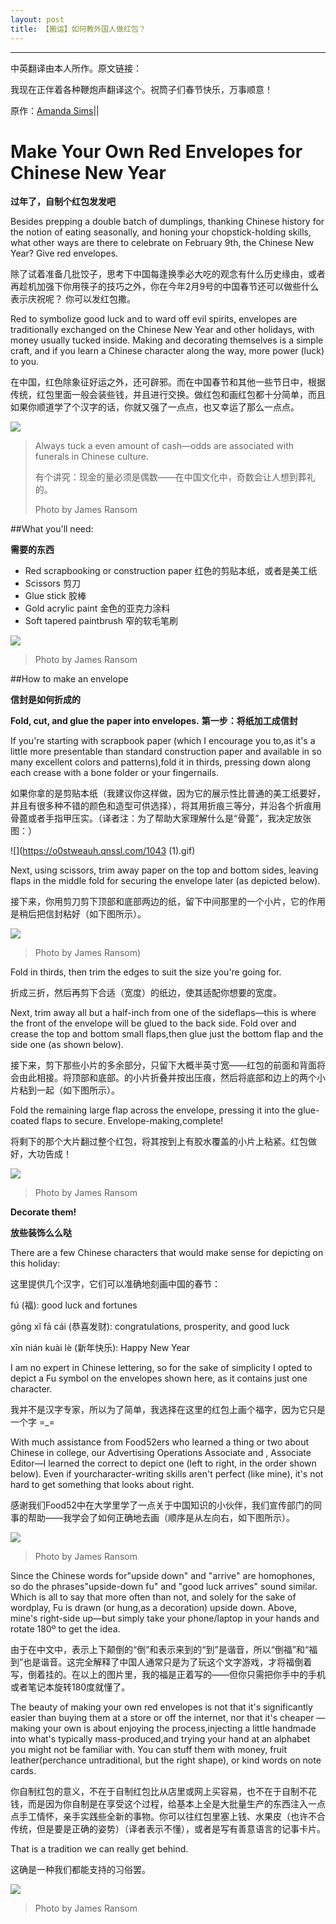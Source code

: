 ```yaml
---
layout: post
title: 【搬运】如何教外国人做红包？
---
```

<hr />
中英翻译由本人所作。原文链接：
<http://food52.com/blog/15769-make-your-own-red-envelopes-for-chinese-new-year>

<p>我现在正伴着各种鞭炮声翻译这个。祝筒子们春节快乐，万事顺意！</p>

原作：[Amanda Sims](http://food52.com/users/206106-amanda-sims)|<a href="https://twitter.com/mandasims"><i class="fa fa-twitter"></i></a>|<a href="http://instagram.com/mandasims"><i class="fa fa-instagram"></i></a>

# Make Your Own Red Envelopes for Chinese New Year

**过年了，自制个红包发发吧**

Besides prepping a double batch of dumplings, thanking Chinese history for the notion of eating seasonally, and honing your chopstick-holding skills, what other ways are there to celebrate on February 9th, the Chinese New Year? Give red envelopes.

除了试着准备几批饺子，思考下中国每逢换季必大吃的观念有什么历史缘由，或者再趁机加强下你用筷子的技巧之外，你在今年2月9号的中国春节还可以做些什么表示庆祝呢？ 你可以发红包撒。

Red to symbolize good luck and to ward off evil spirits, envelopes are traditionally exchanged on the Chinese New Year and other holidays, with money usually tucked inside. Making and decorating themselves is a simple craft, and if you learn a Chinese character along the way, more power (luck) to you.

在中国，红色除象征好运之外，还可辟邪。而在中国春节和其他一些节日中，根据传统，红包里面一般会装些钱，并且进行交换。做红包和画红包都十分简单，而且如果你顺道学了个汉字的话，你就又强了一点点，也又幸运了那么一点点。

![](https://o0stweauh.qnssl.com/a.jpg)

>Always tuck a even amount of cash—odds are associated with funerals in Chinese culture.
>
>有个讲究：现金的量必须是偶数——在中国文化中，奇数会让人想到葬礼的。
>
>Photo by James Ransom

##What you'll need:

**需要的东西**

- Red scrapbooking or construction paper 红色的剪贴本纸，或者是美工纸
- Scissors 剪刀
- Glue stick 胶棒
- Gold acrylic paint 金色的亚克力涂料
- Soft tapered paintbrush 窄的软毛笔刷

![](https://o0stweauh.qnssl.com/b.jpg)

>Photo by James Ransom

##How to make an envelope

**信封是如何折成的**

**Fold, cut, and glue the paper into envelopes.**
  **第一步：将纸加工成信封**

  If you're starting with scrapbook paper (which I encourage you to,as it's a little more presentable than standard construction paper and available in so many excellent colors and patterns),fold it in thirds, pressing down along each crease with a bone folder or your fingernails.

  如果你拿的是剪贴本纸（我建议你这样做，因为它的展示性比普通的美工纸要好，并且有很多种不错的颜色和造型可供选择），将其用折痕三等分，并沿各个折痕用骨蓖或者手指甲压实。（译者注：为了帮助大家理解什么是“骨蓖”，我决定放张图：）

  ![](https://o0stweauh.qnssl.com/1043 (1).gif)

  Next, using scissors, trim away paper on the top and bottom sides, leaving flaps in the middle fold for securing the envelope later (as depicted below).

  接下来，你用剪刀剪下顶部和底部两边的纸，留下中间那里的一个小片，它的作用是稍后把信封粘好（如下图所示）。

  ![](https://o0stweauh.qnssl.com/c.jpg)
  >Photo by James Ransom)

  Fold in thirds, then trim the edges to suit the size you're going for.

  折成三折，然后再剪下合适（宽度）的纸边，使其适配你想要的宽度。

  Next, trim away all but a half-inch from one of the sideflaps—this is where the front of the envelope will be glued to the back side. Fold over and crease the top and bottom small flaps,then glue just the bottom flap and the side one (as shown below).

  接下来，剪下那些小片的多余部分，只留下大概半英寸宽——红包的前面和背面将会由此相接。将顶部和底部。的小片折叠并按出压痕，然后将底部和边上的两个小片粘到一起（如下图所示）。

  Fold the remaining large flap across the envelope, pressing it into the glue-coated flaps to secure. Envelope-making,complete!

  将剩下的那个大片翻过整个红包，将其按到上有胶水覆盖的小片上粘紧。红包做好，大功告成！

  ![](https://o0stweauh.qnssl.com/d.jpg)

  >Photo by James Ransom

**Decorate them!**

  **放些装饰么么哒**

  There are a few Chinese characters that would make sense for depicting on this holiday:

  这里提供几个汉字，它们可以准确地刻画中国的春节：

  fú (福): good luck and fortunes

  gōng xǐ fā cái (恭喜发财): congratulations, prosperity, and good luck

  xīn nián kuài lè (新年快乐): Happy New Year

  I am no expert in Chinese lettering, so for the sake of simplicity I opted to depict a Fu symbol on the envelopes shown here, as it contains just one character.

  我并不是汉字专家，所以为了简单，我选择在这里的红包上画个福字，因为它只是一个字 \=\_\=

  With much assistance from Food52ers who learned a thing or two about Chinese in college, our Advertising Operations Associate and , Associate Editor—I learned the correct to depict one (left to right, in the order shown below). Even if yourcharacter-writing skills aren't perfect (like mine), it's not hard to get something that looks about right.

  感谢我们Food52中在大学里学了一点关于中国知识的小伙伴，我们宣传部门的同事的帮助——我学会了如何正确地去画（顺序是从左向右，如下图所示）。

  ![](https://o0stweauh.qnssl.com/e.jpg)

  >Photo by James Ransom

  Since the Chinese words for"upside down" and "arrive" are homophones, so do the phrases"upside-down fu" and "good luck arrives" sound similar. Which is all to say that more often than not, and solely for the sake of wordplay, Fu is drawn (or hung,as a decoration) upside down. Above, mine's right-side up—but simply take your phone/laptop in your hands and rotate 180º to get the idea.

  由于在中文中，表示上下颠倒的“倒”和表示来到的“到”是谐音，所以“倒福”和“福到”也是谐音。这完全解释了中国人通常只是为了玩这个文字游戏，才将福倒着写，倒着挂的。在以上的图片里，我的福是正着写的——但你只需把你手中的手机或者笔记本旋转180度就懂了。

The beauty of making your own red envelopes is not that it's significantly easier than buying them at a store or off the internet, nor that it's cheaper — making your own is about enjoying the process,injecting a little handmade into what's typically mass-produced,and trying your hand at an alphabet you might not be familiar with. You can stuff them with money, fruit leather(perchance untraditional, but the right shape), or kind words on note cards.

你自制红包的意义，不在于自制红包比从店里或网上买容易，也不在于自制不花钱，而是因为你自制是在享受这个过程，给基本上全是大批量生产的东西注入一点点手工情怀，亲手实践些全新的事物。你可以往红包里塞上钱、水果皮（也许不合传统，但是要是正确的姿势）（译者表示不懂），或者是写有善意语言的记事卡片。

That is a tradition we can really get behind.

这确是一种我们都能支持的习俗罢。

![](https://o0stweauh.qnssl.com/f.jpg)

>Photo by James Ransom
